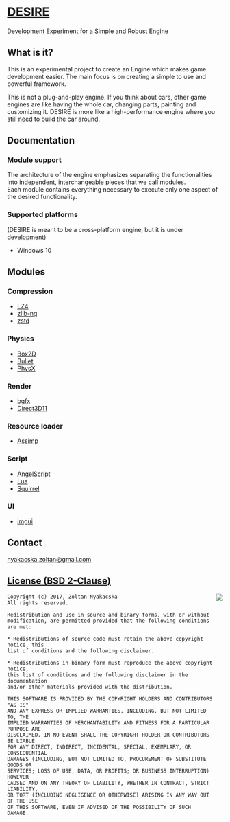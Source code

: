 [DESIRE](https://github.com/nyaki-HUN/DESIRE)
=============================================

Development Experiment for a Simple and Robust Engine

What is it?
-----------
This is an experimental project to create an Engine which makes game development easier.
The main focus is on creating a simple to use and powerful framework.

This is not a plug-and-play engine. If you think about cars, other game engines are like having the whole car, changing parts, painting and customizing it. DESIRE is more like a high-performance engine where you still need to build the car around.  

Documentation
-------------

### Module support
The architecture of the engine emphasizes separating the functionalities into independent, interchangeable pieces that we call modules.  
Each module contains everything necessary to execute only one aspect of the desired functionality.

### Supported platforms

(DESIRE is meant to be a cross-platform engine, but it is under development)

 * Windows 10

Modules
-------

### Compression

 * [LZ4](http://lz4.github.io/lz4)
 * [zlib-ng](https://github.com/Dead2/zlib-ng)
 * [zstd](http://www.zstd.net)

### Physics

* [Box2D](http://box2d.org)
* [Bullet](http://bulletphysics.org)
* [PhysX](https://developer.nvidia.com/physx-sdk)

### Render

 * [bgfx](https://bkaradzic.github.io/bgfx)
 * [Direct3D11](https://msdn.microsoft.com/en-us/library/windows/desktop/ff476080(v=vs.85).aspx)

### Resource loader

 * [Assimp](http://www.assimp.org)

### Script

 * [AngelScript](http://www.angelcode.com/angelscript)
 * [Lua](https://www.lua.org)
 * [Squirrel](http://www.squirrel-lang.org)

### UI

 * [imgui](https://github.com/ocornut/imgui)

Contact
-------

nyakacska.zoltan@gmail.com

[License (BSD 2-Clause)](../master/LICENSE)
-------------------------------------------

<a href="http://opensource.org/licenses/BSD-2-Clause" target="_blank">
<img align="right" src="http://opensource.org/trademarks/opensource/OSI-Approved-License-100x137.png">
</a>

	Copyright (c) 2017, Zoltan Nyakacska
	All rights reserved.
	
	Redistribution and use in source and binary forms, with or without
	modification, are permitted provided that the following conditions are met:
	
	* Redistributions of source code must retain the above copyright notice, this
	list of conditions and the following disclaimer.
	
	* Redistributions in binary form must reproduce the above copyright notice,
	this list of conditions and the following disclaimer in the documentation
	and/or other materials provided with the distribution.
	
	THIS SOFTWARE IS PROVIDED BY THE COPYRIGHT HOLDERS AND CONTRIBUTORS "AS IS"
	AND ANY EXPRESS OR IMPLIED WARRANTIES, INCLUDING, BUT NOT LIMITED TO, THE
	IMPLIED WARRANTIES OF MERCHANTABILITY AND FITNESS FOR A PARTICULAR PURPOSE ARE
	DISCLAIMED. IN NO EVENT SHALL THE COPYRIGHT HOLDER OR CONTRIBUTORS BE LIABLE
	FOR ANY DIRECT, INDIRECT, INCIDENTAL, SPECIAL, EXEMPLARY, OR CONSEQUENTIAL
	DAMAGES (INCLUDING, BUT NOT LIMITED TO, PROCUREMENT OF SUBSTITUTE GOODS OR
	SERVICES; LOSS OF USE, DATA, OR PROFITS; OR BUSINESS INTERRUPTION) HOWEVER
	CAUSED AND ON ANY THEORY OF LIABILITY, WHETHER IN CONTRACT, STRICT LIABILITY,
	OR TORT (INCLUDING NEGLIGENCE OR OTHERWISE) ARISING IN ANY WAY OUT OF THE USE
	OF THIS SOFTWARE, EVEN IF ADVISED OF THE POSSIBILITY OF SUCH DAMAGE.
